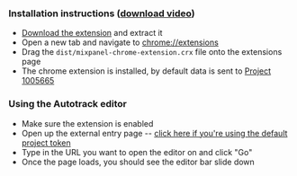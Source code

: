 ### Installation instructions ([download video](https://github.com/mixpanel/mixpanel-chrome-extension/raw/master/installation-tutorial.mov))
- [Download the extension](https://github.com/mixpanel/mixpanel-chrome-extension/archive/latest.zip) and extract it
- Open a new tab and navigate to [chrome://extensions](chrome://extensions)
- Drag the `dist/mixpanel-chrome-extension.crx` file onto the extensions page
- The chrome extension is installed, by default data is sent to [Project 1005665](https://mixpanel.com/report/1005665/)

### Using the Autotrack editor
 - Make sure the extension is enabled
 - Open up the external entry page -- [click here if you're using the default project token](https://mixpanel.com/report/1005665/codeless-events/web/external)
 - Type in the URL you want to open the editor on and click "Go"
 - Once the page loads, you should see the editor bar slide down
